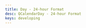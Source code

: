 ```yaml
---
title: Day - 24-hour Format
desc: QCalendarDay - 24-hour Format
keys: developing
---
```


<example-viewer
  title="24-hour Format"
  file="Day24hour"
  codepen-title="QCalendarDay"
/>
